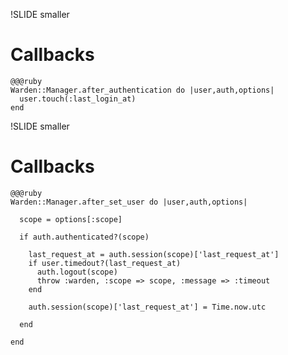 !SLIDE smaller
# Callbacks #

    @@@ruby
    Warden::Manager.after_authentication do |user,auth,options|
      user.touch(:last_login_at)
    end

!SLIDE smaller
# Callbacks #

    @@@ruby
    Warden::Manager.after_set_user do |user,auth,options|

      scope = options[:scope]

      if auth.authenticated?(scope)

        last_request_at = auth.session(scope)['last_request_at']
        if user.timedout?(last_request_at)
          auth.logout(scope)
          throw :warden, :scope => scope, :message => :timeout
        end

        auth.session(scope)['last_request_at'] = Time.now.utc

      end

    end
